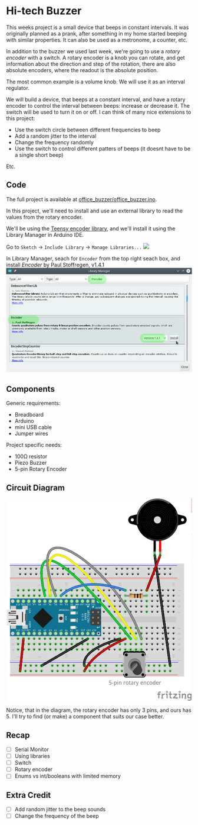 # Hi-tech Buzzer
This weeks project is a small device that beeps in constant intervals. It was originally planned as a prank, after something in my home started beeping with similar properties. It can also be used as a metronome, a counter, etc.


In addition to the buzzer we used last week, we're going to use a *rotary encoder* with a switch. A rotary encoder is a knob you can rotate, and get information about the direction and step of the rotation, there are also absolute encoders, where the readout is the absolute position.

The most common example is a volume knob. We will use it as an interval regulator.


We will build a device, that beeps at a constant interval, and have a rotary encoder to control the interval between beeps: increase or decrease it. The switch will be used to turn it on or off.
I can think of many nice extensions to this project:
- Use the switch circle between different frequencies to beep
- Add a random jitter to the interval
- Change the frequency randomly
- Use the switch to control different patters of beeps (it doesnt have to be a single short beep)

Etc.


## Code
The full project is available at [office_buzzer/office_buzzer.ino](office_buzzer).

In this project, we'll need to install and use an external library to read the values from the rotary encoder.

We'll be using the [Teensy encoder library](https://www.pjrc.com/teensy/td_libs_Encoder.html), and we'll install it using the Library Manager in Arduino IDE.

Go to `Sketch` -> `Include Library` -> `Manage Libraries...`
![](images/arduino_ide_libraries.png)

In Library Manager, seach for `Encoder` from the top right seach box, and install *Encoder* by Paul Stoffregen, v1.4.1
![](images/arduino_library_encoder.png)

## Components
Generic requirements:

- Breadboard
- Arduino
- mini USB cable
- Jumper wires

Project specific needs:
- 100Ω resistor
- Piezo Buzzer
- 5-pin Rotary Encoder

## Circuit Diagram
![](images/office_buzzer_circuit.png)

Notice, that in the diagram, the rotary encoder has only 3 pins, and ours has 5.
I'll try to find (or make) a component that suits our case better.

## Recap
- [ ] Serial Monitor
- [ ] Using libraries
- [ ] Switch
- [ ] Rotary encoder
- [ ] Enums vs int/booleans with limited memory

## Extra Credit
- [ ] Add random jitter to the beep sounds
- [ ] Change the frequency of the beep
